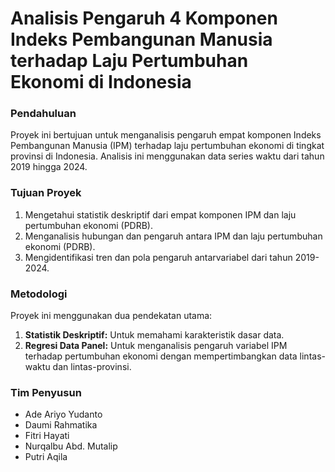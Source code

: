 # **Analisis Pengaruh 4 Komponen Indeks Pembangunan Manusia terhadap Laju Pertumbuhan Ekonomi di Indonesia**

### Pendahuluan
Proyek ini bertujuan untuk menganalisis pengaruh empat komponen Indeks Pembangunan Manusia (IPM) terhadap laju pertumbuhan ekonomi di tingkat provinsi di Indonesia. Analisis ini menggunakan data series waktu dari tahun 2019 hingga 2024.

### Tujuan Proyek
1.  Mengetahui statistik deskriptif dari empat komponen IPM dan laju pertumbuhan ekonomi (PDRB).
2.  Menganalisis hubungan dan pengaruh antara IPM dan laju pertumbuhan ekonomi (PDRB).
3.  Mengidentifikasi tren dan pola pengaruh antarvariabel dari tahun 2019-2024.

### Metodologi
Proyek ini menggunakan dua pendekatan utama:

1. **Statistik Deskriptif:** Untuk memahami karakteristik dasar data.
2. **Regresi Data Panel:** Untuk menganalisis pengaruh variabel IPM terhadap pertumbuhan ekonomi dengan mempertimbangkan data lintas-waktu dan lintas-provinsi.

### Tim Penyusun
* Ade Ariyo Yudanto
* Daumi Rahmatika
* Fitri Hayati
* Nurqalbu Abd. Mutalip
* Putri Aqila